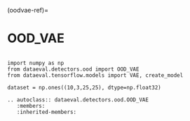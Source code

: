 (oodvae-ref)=
# OOD_VAE

```{testsetup}

import numpy as np
from dataeval.detectors.ood import OOD_VAE
from dataeval.tensorflow.models import VAE, create_model

dataset = np.ones((10,3,25,25), dtype=np.float32)
```

```{eval-rst}
.. autoclass:: dataeval.detectors.ood.OOD_VAE
   :members:
   :inherited-members:
```